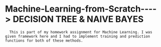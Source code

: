 # Machine-Learning-from-Scratch---->  DECISION TREE & NAIVE BAYES

      This is part of my homework assignment for Machine Learning. I was given framework here and I had to implement training and prediction functions for both of these methods. 
